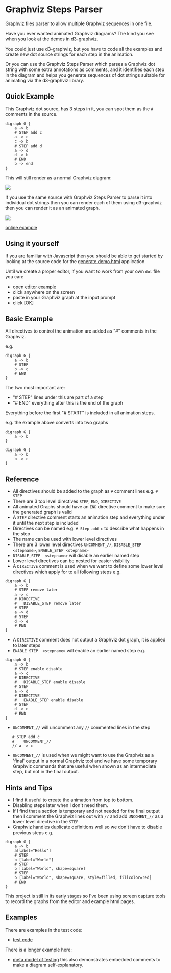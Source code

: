# Graphviz Steps Parser

[Graphviz](https://graphviz.org/) files parser to allow multiple Graphviz sequences in one file.

Have you ever wanted animated Graphviz diagrams? The kind you see when you look at the
demos in [d3-graphviz](https://github.com/magjac/d3-graphviz).

You could just use d3-graphviz, but you have to code all the examples and create new dot source strings for each step in the animation.

Or you can use the Graphviz Steps Parser which parses a Graphviz dot string with some extra annotations as comments, and it identifies each step in the diagram and helps you generate sequences of dot strings suitable for animating via the d3-graphviz library.

## Quick Example

This Graphviz dot source, has 3 steps in it, you can spot them as the `#` comments in the source.

```
digraph G {
    a -> b
    # STEP add c
    a -> c
    c -> b
    # STEP add d
    a -> d
    d -> b
    # END
    b -> end
}
```

This will still render as a normal Graphviz diagram:

![](docs/images/3-step-dot.png)

If you use the same source with Graphviz Steps Parser to parse it into individual dot strings then you can render each of them using d3-graphviz then you can render it as an animated graph.

![](docs/images/anim-3-step.gif)

[online example](https://eviltester.github.io/graphviz-steps/generate.demo.html)

## Using it yourself

If you are familiar with Javascript then you should be able to get started by looking at the source code for the [generate.demo.html](https://github.com/eviltester/graphviz-steps/blob/main/docs/generate.demo.html) application.

Until we create a proper editor, if you want to work from your own `dot` file you can:

- open [editor example](https://eviltester.github.io/graphviz-steps/edit-anim.html)
- click anywhere on the screen
- paste in your Graphviz graph at the input prompt
- click [OK]

## Basic Example

All directives to control the animation are added as "#" comments in the Graphviz.

e.g.

```
digraph G {
    a -> b
    # STEP
    b -> c
    # END
}
```

The two most important are:

- "# STEP" lines under this are part of a step
- "# END" everything after this is the end of the graph

Everything before the first "# START" is included in all animation steps.

e.g. the example above converts into two graphs

```
digraph G {
    a -> b
}
```

```
digraph G {
    a -> b
    b -> c
}
```

## Reference

- All directives should be added to the graph as `#` comment lines e.g. `# STEP`
- There are 3 top level directives `STEP`, `END`, `DIRECTIVE`
- All animated Graphs should have an `END` directive comment to make sure the generated graph is valid
- A `STEP` directive comment starts an animation step and everything under it until the next step is included
- Directives can be named e.g. `# Step add c` to describe what happens in the step
- The name can be used with lower level directives
- There are 3 lower level directives `UNCOMMENT_//`, `DISABLE_STEP <stepname>`, `ENABLE_STEP <stepname>`
- `DISABLE_STEP  <stepname>` will disable an earlier named step
- Lower level directives can be nested for easier visibility
- A `DIRECTIVE` comment is used when we want to define some lower level directives which apply for to all following steps e.g.

```
digraph G {
    a -> b
    # STEP remove later
    a -> c
    # DIRECTIVE
    #   DISABLE_STEP remove later
    # STEP
    a -> d
    # STEP
    d -> e
    # END
}
```

- A `DIRECTIVE` comment does not output a Graphviz dot graph, it is applied to later steps
- `ENABLE_STEP  <stepname>` will enable an earlier named step e.g.

```
digraph G {
    a -> b
    # STEP enable disable
    a -> c
    # DIRECTIVE
    #   DISABLE_STEP enable disable
    # STEP
    a -> d
    # DIRECTIVE
    #   ENABLE_STEP enable disable
    # STEP
    d -> e
    # END
}
```

- `UNCOMMENT_//` will uncomment any `//` commented lines in the step

```
   # STEP add c
   #    UNCOMMENT_//
   // a -> c
```

- `UNCOMMENT_//` is used when we might want to use the Graphviz as a 'final' output in a normal Graphviz tool and we have some temporary Graphviz commands that are useful when shown as an intermediate step, but not in the final output.


## Hints and Tips

- I find it useful to create the animation from top to bottom.
- Disabling steps later when I don't need them.
- If I find that a section is temporary and not needed for the final output then I comment the Graphviz lines out with `//` and add `UNCOMENT_//` as a lower level directive in the `STEP`
- Graphviz handles duplicate definitions well so we don't have to disable previous steps e.g.

```
digraph G {
    a -> b
    a[label="Hello"]
    # STEP
    b [label="World"]
    # STEP
    b [label="World", shape=square]
    # STEP
    b [label="World", shape=square, style=filled, fillcolor=red]
    # END
}
```

This project is still in its early stages so I've been using screen capture tools to record the graphs from the editor and example html pages.

## Examples

There are examples in the test code:

- [test code](https://github.com/eviltester/graphviz-steps/blob/main/src/library/graphvizStepParser.test.ts)

There is a longer example here:

- [meta model of testing](https://github.com/eviltester/graphviz-steps/blob/main/examples/001-meta-model-of-software-testing.test.dot) this also demonstrates embedded comments to make a diagram self-explanatory.
